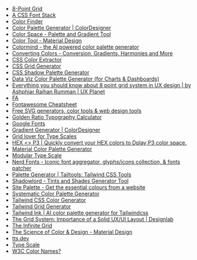 - [8-Point Grid](https://spec.fm/specifics/8-pt-grid)
- [A CSS Font Stack](http://cssfontstack.com)
- [Color Finder](https://backsideofdawn.github.io/csscolorfinder)
- [Color Palette Generator | ColorDesigner](https://colordesigner.io)
- [Color Space - Palette and Gradient Tool](https://mycolor.space)
- [Color Tool - Material Design](https://material.io/resources/color)
- [Colormind - the AI powered color palette generator](http://colormind.io)
- [Converting Colors - Conversion, Gradients, Harmonies and More](https://convertingcolors.com)
- [CSS Color Extractor](http://www.css-color-extractor.com)
- [CSS Grid Generator](https://cssgrid-generator.netlify.app)
- [CSS Shadow Palette Generator](https://www.joshwcomeau.com/shadow-palette)
- [Data Viz Color Palette Generator (for Charts &
    Dashboards)](https://learnui.design/tools/data-color-picker.html)
- [Everything
    you should know about 8 point grid system in UX design | by Ashphiar Raihan Rumman | UX Planet](https://uxplanet.org/everything-you-should-know-about-8-point-grid-system-in-ux-design-b69cb945b18d)
- [FA](https://fontawesome.com/search)
- [Fontawesome Cheatsheet](https://fontawesome.com/cheatsheet/pro)
- [Free SVG generators, color tools & web design tools](https://fffuel.co)
- [Golden Ratio Typography Calculator](https://grtcalculator.com)
- [Google Fonts](https://fonts.google.com)
- [Gradient Generator | ColorDesigner](https://colordesigner.io/gradient-generator)
- [Grid lover for Type Scales](https://www.gridlover.net/try)
- [HEX <> P3 | Quickly convert your HEX colors to Dplay P3 color space.](https://hexp3.com)
- [Material Color Palette Generator](https://materialpalettes.com)
- [Modular Type Scale](http://www.modularscale.com)
- [Nerd Fonts - Iconic font aggregator, glyphs/icons collection, & fonts
    patcher](https://www.nerdfonts.com/font-dowoads)
- [Palette Generator | Tailtools: Tailwind CSS Tools](https://tailtools.app/palette-generator)
- [Shadowlord - Tints and Shades Generator Tool](https://noeldelgado.github.io/shadowlord)
- [Site Palette - Get the essential colours from a website](http://palette.site)
- [Systematic Color Palette Generator](https://hypejunction.github.io/color-wizard)
- [Tailwind CSS Color Generator](https://uicolors.app/create)
- [Tailwind Grid Generator](https://www.tailwindgen.com)
- [Tailwind Ink | AI color palette generator for Tailwindcss](https://tailwind.ink)
- [The Grid System:
    Importance of a Solid UX/UI Layout | Designlab](https://designlab.com/blog/grid-systems-history-ux-ui-layout)
- [The Infinite Grid](https://alistapart.com/article/the-infinite-grid)
- [The Science of Color & Design - Material Design](https://material.io/blog/science-of-color-design)
- [tts.dev](https://www.tints.dev/brand/2522FC)
- [Type Scale](http://type-scale.c)
- [W3C Color Names?](https://w.computerhope.com/jargon/w/w3c-color-names.htm)
